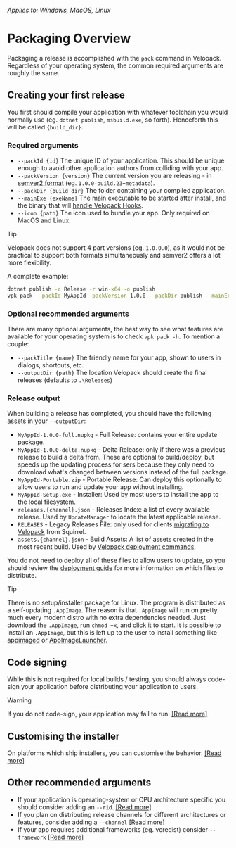 *Applies to: Windows, MacOS, Linux*
# Packaging Overview

Packaging a release is accomplished with the `pack` command in Velopack. Regardless of your operating system, the common required arguments are roughly the same. 

## Creating your first release
You first should compile your application with whatever toolchain you would normally use (eg. `dotnet publish`, `msbuild.exe`, so forth). 
Henceforth this will be called `{build_dir}`.

### Required arguments
- `--packId {id}` The unique ID of your application. This should be unique enough to avoid other application authors from colliding with your app.
- `--packVersion {version}` The current version you are releasing - in [semver2 format](https://semver.org/) (eg. `1.0.0-build.23+metadata`). 
- `--packDir {build_dir}` The folder containing your compiled application.
- `--mainExe {exeName}` The main executable to be started after install, and the binary that will [handle Velopack Hooks](../updating/overview.md).
- `--icon {path}` The icon used to bundle your app. Only required on MacOS and Linux.

> [!TIP]
> Velopack does not support 4 part versions (eg. `1.0.0.0`), as it would not be practical to support both formats simultaneously and semver2 offers a lot more flexibility.

A complete example:
```cmd
dotnet publish -c Release -r win-x64 -o publish
vpk pack --packId MyAppId -packVersion 1.0.0 --packDir publish --mainExe MyApp.exe
```

### Optional recommended arguments
There are many optional arguments, the best way to see what features are available for your operating system is to check `vpk pack -h`. To mention a couple:
- `--packTitle {name}` The friendly name for your app, shown to users in dialogs, shortcuts, etc.
- `--outputDir {path}` The location Velopack should create the final releases (defaults to `.\Releases`)

### Release output
When building a release has completed, you should have the following assets in your `--outputDir`:
- `MyAppId-1.0.0-full.nupkg` - Full Release: contains your entire update package.
- `MyAppId-1.0.0-delta.nupkg` - Delta Release: only if there was a previous release to build a delta from. These are optional to build/deploy, but speeds up the updating process for sers because they only need to download what's changed between versions instead of the full package.
- `MyAppId-Portable.zip` - Portable Release: Can deploy this optionally to allow users to run and update your app without installing.
- `MyAppId-Setup.exe` - Installer: Used by most users to install the app to the local filesystem.
- `releases.{channel}.json` - Releases Index: a list of every available release. Used by `UpdateManager` to locate the latest applicable release.
- `RELEASES` - Legacy Releases File: only used for clients [migrating to Velopack](../migrating.md) from Squirrel.
- `assets.{channel}.json` - Build Assets: A list of assets created in the most recent build. Used by [Velopack deployment commands](../distributing/overview.md).

You do not need to deploy all of these files to allow users to update, so you should review the [deployment guide](../distributing/overview.md) for more information on which files to distribute.

> [!TIP]
> There is no setup/installer package for Linux. The program is distributed as a self-updating `.AppImage`. The reason is that `.AppImage` will run on pretty much every modern distro with no extra dependencies needed. Just download the `.AppImage`, run `chmod +x`, and click it to start. It is possible to install an `.AppImage`, but this is left up to the user to install something like [appimaged](https://github.com/probonopd/go-appimage/blob/master/src/appimaged/README.md) or [AppImageLauncher](https://github.com/TheAssassin/AppImageLauncher).

## Code signing
While this is not required for local builds / testing, you should always code-sign your application before distributing your application to users. 

> [!WARNING]
> If you do not code-sign, your application may fail to run. [[Read more]](signing.md)

## Customising the installer
On platforms which ship installers, you can customise the behavior. [[Read more]](installer.md)

## Other recommended arguments
- If your application is operating-system or CPU architecture specific you should consider adding an `--rid`. [[Read more]](rid.md)
- If you plan on distributing release channels for different architectures or features, consider adding a `--channel` [[Read more]](channels.md)
- If your app requires additional frameworks (eg. vcredist) consider `--framework` [[Read more]](bootstrapping.md)